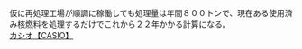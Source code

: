 仮に再処理工場が順調に稼働しても処理量は年間８００トンで、現在ある使用済み核燃料を処理するだけでこれから２２年かかる計算になる。
 <a href="http://www.carp-store.com/public/jpwatchonline.asp?cheap=products-c108.html" title="カシオ【CASIO】">カシオ【CASIO】</a>